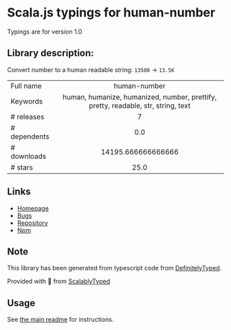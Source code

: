 
# Scala.js typings for human-number

Typings are for version 1.0

## Library description:
Convert number to a human readable string: `13500` → `13.5K`

|                    |                 |
| ------------------ | :-------------: |
| Full name          | human-number |
| Keywords           | human, humanize, humanized, number, prettify, pretty, readable, str, string, text |
| # releases         | 7 |
| # dependents       | 0.0 |
| # downloads        | 14195.666666666666 |
| # stars            | 25.0 |

## Links
- [Homepage](https://github.com/Kikobeats/human-number#readme)
- [Bugs](https://github.com/Kikobeats/human-number/issues)
- [Repository](https://github.com/Kikobeats/human-number)
- [Npm](https://www.npmjs.com/package/human-number)
    


## Note
This library has been generated from typescript code from [DefinitelyTyped](https://definitelytyped.org).

Provided with :purple_heart: from [ScalablyTyped](https://github.com/oyvindberg/ScalablyTyped)

## Usage
See [the main readme](../../readme.md) for instructions.


